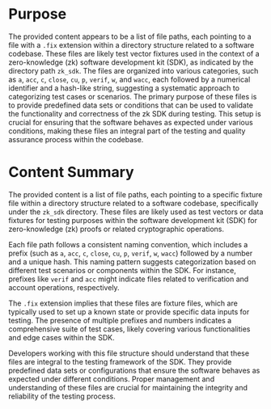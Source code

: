 # Purpose
The provided content appears to be a list of file paths, each pointing to a file with a `.fix` extension within a directory structure related to a software codebase. These files are likely test vector fixtures used in the context of a zero-knowledge (zk) software development kit (SDK), as indicated by the directory path `zk_sdk`. The files are organized into various categories, such as `a`, `acc`, `c`, `close`, `cu`, `p`, `verif`, `w`, and `wacc`, each followed by a numerical identifier and a hash-like string, suggesting a systematic approach to categorizing test cases or scenarios. The primary purpose of these files is to provide predefined data sets or conditions that can be used to validate the functionality and correctness of the zk SDK during testing. This setup is crucial for ensuring that the software behaves as expected under various conditions, making these files an integral part of the testing and quality assurance process within the codebase.
# Content Summary
The provided content is a list of file paths, each pointing to a specific fixture file within a directory structure related to a software codebase, specifically under the `zk_sdk` directory. These files are likely used as test vectors or data fixtures for testing purposes within the software development kit (SDK) for zero-knowledge (zk) proofs or related cryptographic operations.

Each file path follows a consistent naming convention, which includes a prefix (such as `a`, `acc`, `c`, `close`, `cu`, `p`, `verif`, `w`, `wacc`) followed by a number and a unique hash. This naming pattern suggests categorization based on different test scenarios or components within the SDK. For instance, prefixes like `verif` and `acc` might indicate files related to verification and account operations, respectively.

The `.fix` extension implies that these files are fixture files, which are typically used to set up a known state or provide specific data inputs for testing. The presence of multiple prefixes and numbers indicates a comprehensive suite of test cases, likely covering various functionalities and edge cases within the SDK.

Developers working with this file structure should understand that these files are integral to the testing framework of the SDK. They provide predefined data sets or configurations that ensure the software behaves as expected under different conditions. Proper management and understanding of these files are crucial for maintaining the integrity and reliability of the testing process.
